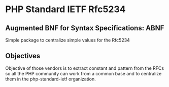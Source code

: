 # PHP Standard IETF Rfc5234
## Augmented BNF for Syntax Specifications: ABNF

Simple package to centralize simple values for the Rfc5234

## Objectives

Objective of those vendors is to extract constant and pattern from the RFCs so all the PHP community can work from a 
common base and to centralize them in the php-standard-ietf organization.

